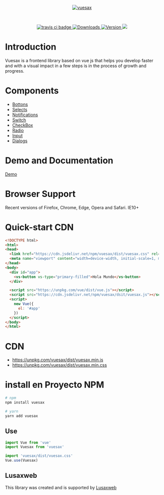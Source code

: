 <p align="center">
<a href="https://lusaxweb.github.io/vuesax/#/"><img src="https://lusaxweb.github.io/vuesax/static2/img/vuesax-logo-2.0ab2286.png" alt="vuesax"></a>
  </p>
  
  </br>
  
  <p align="center">
  <a href="https://travis-ci.org/lusaxweb/vuesax">
    <img src="https://img.shields.io/travis/lusaxweb/vuesax.svg" alt="travis ci badge">
  </a>
  <a href="https://www.npmjs.com/package/vuesax">
    <img src="https://img.shields.io/npm/dm/vuesax.svg" alt="Downloads">
  </a>
  <a href="https://www.npmjs.com/package/vuesax">
    <img src="https://img.shields.io/npm/v/vuesax.svg" alt="Version">
  </a>
  <a href="https://www.npmjs.com/package/vuesax"><img src="https://img.shields.io/npm/l/vuesax.svg" /></a>
</p>

# Introduction

Vuesax is a frontend library based on vue js that helps you develop faster and with a visual impact in a few steps is in the process of growth and progress.

# Components

- [Bottons](https://lusaxweb.github.io/vuesax/#/docs/buttons)
- [Selects](https://lusaxweb.github.io/vuesax/#/docs/selects)
- [Notifications](https://lusaxweb.github.io/vuesax/#/docs/Notifications)
- [Switch](https://lusaxweb.github.io/vuesax/#/docs/switch)
- [CheckBox](https://lusaxweb.github.io/vuesax/#/docs/checkBox)
- [Radio](https://lusaxweb.github.io/vuesax/#/docs/radio)
- [Input](https://lusaxweb.github.io/vuesax/#/docs/input)
- [Dialogs](https://lusaxweb.github.io/vuesax/#/docs/messageBox)

# Demo and Documentation

[Demo](https://lusaxweb.github.io/vuesax/#/docs/getting-started)

# Browser Support
Recent versions of Firefox, Chrome, Edge, Opera and Safari. IE10+

# Quick-start CDN

```html
<!DOCTYPE html>
<html>
<head>
  <link href="https://cdn.jsdelivr.net/npm/vuesax/dist/vuesax.css" rel="stylesheet">
  <meta name="viewport" content="width=device-width, initial-scale=1, maximum-scale=1, user-scalable=no, minimal-ui">
</head>
<body>
  <div id="app">
    <vs-button vs-type="primary-filled">Hola Mundo</vs-button>
  </div>

  <script src="https://unpkg.com/vue/dist/vue.js"></script>
  <script src="https://cdn.jsdelivr.net/npm/vuesax/dsit/vuesax.js"></script>
  <script>
    new Vue({
      el: '#app'
    })
  </script>
</body>
</html>
```

# CDN

- https://unpkg.com/vuesax/dist/vuesax.min.js
- https://unpkg.com/vuesax/dist/vuesax.min.css

# install en Proyecto NPM
``` bash
# npm
npm install vuesax
```

``` bash
# yarn
yarn add vuesax
```

## Use

```javascript
import Vue from 'vue'
import Vuesax from 'vuesax'

import 'vuesax/dist/vuesax.css'
Vue.use(Vuesax)
```

## Lusaxweb

This library was created and is supported by [Lusaxweb](http://www.lusaxweb.com.ve/)
